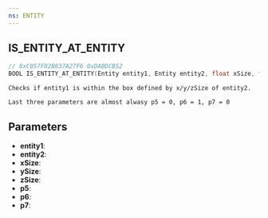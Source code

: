 ```yaml
---
ns: ENTITY
---
```

## IS_ENTITY_AT_ENTITY

```c
// 0xC057F02B837A27F6 0xDABDCB52
BOOL IS_ENTITY_AT_ENTITY(Entity entity1, Entity entity2, float xSize, float ySize, float zSize, BOOL p5, BOOL p6, int p7);
```

```
Checks if entity1 is within the box defined by x/y/zSize of entity2.

Last three parameters are almost alwasy p5 = 0, p6 = 1, p7 = 0
```

## Parameters
* **entity1**:
* **entity2**:
* **xSize**:
* **ySize**:
* **zSize**:
* **p5**:
* **p6**:
* **p7**:
